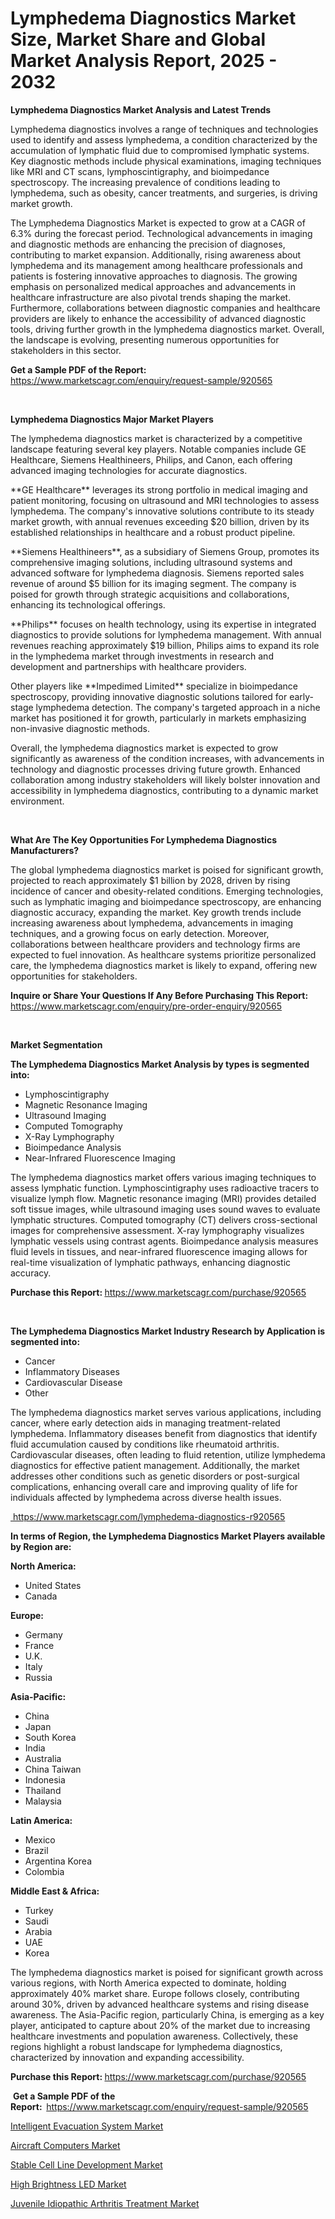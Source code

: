 <p><h1>Lymphedema Diagnostics Market Size, Market Share and Global Market Analysis Report, 2025 - 2032</h1></p><p><strong>Lymphedema Diagnostics Market Analysis and Latest Trends</strong></p>
<p><p>Lymphedema diagnostics involves a range of techniques and technologies used to identify and assess lymphedema, a condition characterized by the accumulation of lymphatic fluid due to compromised lymphatic systems. Key diagnostic methods include physical examinations, imaging techniques like MRI and CT scans, lymphoscintigraphy, and bioimpedance spectroscopy. The increasing prevalence of conditions leading to lymphedema, such as obesity, cancer treatments, and surgeries, is driving market growth. </p><p>The Lymphedema Diagnostics Market is expected to grow at a CAGR of 6.3% during the forecast period. Technological advancements in imaging and diagnostic methods are enhancing the precision of diagnoses, contributing to market expansion. Additionally, rising awareness about lymphedema and its management among healthcare professionals and patients is fostering innovative approaches to diagnosis. The growing emphasis on personalized medical approaches and advancements in healthcare infrastructure are also pivotal trends shaping the market. Furthermore, collaborations between diagnostic companies and healthcare providers are likely to enhance the accessibility of advanced diagnostic tools, driving further growth in the lymphedema diagnostics market. Overall, the landscape is evolving, presenting numerous opportunities for stakeholders in this sector.</p></p>
<p><strong>Get a Sample PDF of the Report:&nbsp;</strong> <a href="https://www.marketscagr.com/enquiry/request-sample/920565?utm_campaign=2194&utm_medium=2&utm_source=Github&utm_content=ia&utm_term=06032025&utm_id=lymphedema-diagnostics">https://www.marketscagr.com/enquiry/request-sample/920565</a></p>
<p>&nbsp;</p>
<p><strong>Lymphedema Diagnostics Major Market Players</strong></p>
<p><p>The lymphedema diagnostics market is characterized by a competitive landscape featuring several key players. Notable companies include GE Healthcare, Siemens Healthineers, Philips, and Canon, each offering advanced imaging technologies for accurate diagnostics. </p><p>**GE Healthcare** leverages its strong portfolio in medical imaging and patient monitoring, focusing on ultrasound and MRI technologies to assess lymphedema. The company's innovative solutions contribute to its steady market growth, with annual revenues exceeding $20 billion, driven by its established relationships in healthcare and a robust product pipeline.</p><p>**Siemens Healthineers**, as a subsidiary of Siemens Group, promotes its comprehensive imaging solutions, including ultrasound systems and advanced software for lymphedema diagnosis. Siemens reported sales revenue of around $5 billion for its imaging segment. The company is poised for growth through strategic acquisitions and collaborations, enhancing its technological offerings.</p><p>**Philips** focuses on health technology, using its expertise in integrated diagnostics to provide solutions for lymphedema management. With annual revenues reaching approximately $19 billion, Philips aims to expand its role in the lymphedema market through investments in research and development and partnerships with healthcare providers.</p><p>Other players like **Impedimed Limited** specialize in bioimpedance spectroscopy, providing innovative diagnostic solutions tailored for early-stage lymphedema detection. The company's targeted approach in a niche market has positioned it for growth, particularly in markets emphasizing non-invasive diagnostic methods.</p><p>Overall, the lymphedema diagnostics market is expected to grow significantly as awareness of the condition increases, with advancements in technology and diagnostic processes driving future growth. Enhanced collaboration among industry stakeholders will likely bolster innovation and accessibility in lymphedema diagnostics, contributing to a dynamic market environment.</p></p>
<p>&nbsp;</p>
<p><strong>What Are The Key Opportunities For Lymphedema Diagnostics Manufacturers?</strong></p>
<p><p>The global lymphedema diagnostics market is poised for significant growth, projected to reach approximately $1 billion by 2028, driven by rising incidence of cancer and obesity-related conditions. Emerging technologies, such as lymphatic imaging and bioimpedance spectroscopy, are enhancing diagnostic accuracy, expanding the market. Key growth trends include increasing awareness about lymphedema, advancements in imaging techniques, and a growing focus on early detection. Moreover, collaborations between healthcare providers and technology firms are expected to fuel innovation. As healthcare systems prioritize personalized care, the lymphedema diagnostics market is likely to expand, offering new opportunities for stakeholders.</p></p>
<p><strong>Inquire or Share Your Questions If Any Before Purchasing This Report:</strong> <a href="https://www.marketscagr.com/enquiry/pre-order-enquiry/920565?utm_campaign=2194&utm_medium=2&utm_source=Github&utm_content=ia&utm_term=06032025&utm_id=lymphedema-diagnostics">https://www.marketscagr.com/enquiry/pre-order-enquiry/920565</a></p>
<p>&nbsp;</p>
<p><strong>Market Segmentation</strong></p>
<p><strong>The Lymphedema Diagnostics Market Analysis by types is segmented into:</strong></p>
<p><ul><li>Lymphoscintigraphy</li><li>Magnetic Resonance Imaging</li><li>Ultrasound Imaging</li><li>Computed Tomography</li><li>X-Ray Lymphography</li><li>Bioimpedance Analysis</li><li>Near-Infrared Fluorescence Imaging</li></ul></p>
<p><p>The lymphedema diagnostics market offers various imaging techniques to assess lymphatic function. Lymphoscintigraphy uses radioactive tracers to visualize lymph flow. Magnetic resonance imaging (MRI) provides detailed soft tissue images, while ultrasound imaging uses sound waves to evaluate lymphatic structures. Computed tomography (CT) delivers cross-sectional images for comprehensive assessment. X-ray lymphography visualizes lymphatic vessels using contrast agents. Bioimpedance analysis measures fluid levels in tissues, and near-infrared fluorescence imaging allows for real-time visualization of lymphatic pathways, enhancing diagnostic accuracy.</p></p>
<p><strong>Purchase this Report:&nbsp;</strong><a href="https://www.marketscagr.com/purchase/920565?utm_campaign=2194&utm_medium=2&utm_source=Github&utm_content=ia&utm_term=06032025&utm_id=lymphedema-diagnostics">https://www.marketscagr.com/purchase/920565</a></p>
<p>&nbsp;</p>
<p><strong>The Lymphedema Diagnostics Market Industry Research by Application is segmented into:</strong></p>
<p><ul><li>Cancer</li><li>Inflammatory Diseases</li><li>Cardiovascular Disease</li><li>Other</li></ul></p>
<p><p>The lymphedema diagnostics market serves various applications, including cancer, where early detection aids in managing treatment-related lymphedema. Inflammatory diseases benefit from diagnostics that identify fluid accumulation caused by conditions like rheumatoid arthritis. Cardiovascular diseases, often leading to fluid retention, utilize lymphedema diagnostics for effective patient management. Additionally, the market addresses other conditions such as genetic disorders or post-surgical complications, enhancing overall care and improving quality of life for individuals affected by lymphedema across diverse health issues.</p></p>
<p><a href="https://www.marketscagr.com/lymphedema-diagnostics-r920565?utm_campaign=2194&utm_medium=2&utm_source=Github&utm_content=ia&utm_term=06032025&utm_id=lymphedema-diagnostics">&nbsp;https://www.marketscagr.com/lymphedema-diagnostics-r920565</a></p>
<p><strong>In terms of Region, the Lymphedema Diagnostics Market Players available by Region are:</strong></p>
<p>
    <p> <strong> North America: </strong>
        <ul>
            <li>United States</li>
            <li>Canada</li>
        </ul>
        </p> 
    <p> <strong> Europe: </strong>
        <ul>
            <li>Germany</li>
            <li>France</li>
            <li>U.K.</li>
            <li>Italy</li>
            <li>Russia</li>
        </ul>
        </p> 
    <p> <strong> Asia-Pacific: </strong>
        <ul>
            <li>China</li>
            <li>Japan</li>
            <li>South Korea</li>
            <li>India</li>
            <li>Australia</li>
            <li>China Taiwan</li>
            <li>Indonesia</li>
            <li>Thailand</li>
            <li>Malaysia</li>
        </ul>
        </p> 
    <p> <strong> Latin America: </strong>
        <ul>
            <li>Mexico</li>
            <li>Brazil</li>
            <li>Argentina Korea</li>
            <li>Colombia</li>
        </ul>
        </p> 
    <p> <strong> Middle East & Africa: </strong>
        <ul>
            <li>Turkey</li>
            <li>Saudi</li>
            <li>Arabia</li>
            <li>UAE</li>
            <li>Korea</li>
        </ul>
    </p>
    </p>
<p><p>The lymphedema diagnostics market is poised for significant growth across various regions, with North America expected to dominate, holding approximately 40% market share. Europe follows closely, contributing around 30%, driven by advanced healthcare systems and rising disease awareness. The Asia-Pacific region, particularly China, is emerging as a key player, anticipated to capture about 20% of the market due to increasing healthcare investments and population awareness. Collectively, these regions highlight a robust landscape for lymphedema diagnostics, characterized by innovation and expanding accessibility.</p></p>
<p><strong>Purchase this Report: </strong><a href="https://www.marketscagr.com/purchase/920565?utm_campaign=2194&utm_medium=2&utm_source=Github&utm_content=ia&utm_term=06032025&utm_id=lymphedema-diagnostics">https://www.marketscagr.com/purchase/920565</a></p>
<p>&nbsp;<strong>Get a Sample PDF of the Report:&nbsp;&nbsp;</strong><a href="https://www.marketscagr.com/enquiry/request-sample/920565?utm_campaign=2194&utm_medium=2&utm_source=Github&utm_content=ia&utm_term=06032025&utm_id=lymphedema-diagnostics">https://www.marketscagr.com/enquiry/request-sample/920565</a></p>
<p><strong></strong></p>
<p><p><a href="https://www.linkedin.com/pulse/emerging-technologies-reshaping-intelligent-evacuation-system-fi0tf?utm_campaign=2194&utm_medium=2&utm_source=Github&utm_content=ia&utm_term=06032025&utm_id=lymphedema-diagnostics">Intelligent Evacuation System Market</a></p><p><a href="https://www.linkedin.com/pulse/transforming-connectivity-exploring-aircraft-computers-markets-sr2wf?utm_campaign=2194&utm_medium=2&utm_source=Github&utm_content=ia&utm_term=06032025&utm_id=lymphedema-diagnostics">Aircraft Computers Market</a></p><p><a href="https://github.com/sokurgleyde/Market-Research-Report-List-1/blob/main/stable-cell-line-development-market.md?utm_campaign=2194&utm_medium=2&utm_source=Github&utm_content=ia&utm_term=06032025&utm_id=lymphedema-diagnostics">Stable Cell Line Development Market</a></p><p><a href="https://www.linkedin.com/pulse/high-brightness-led-market-report-product-type-end-use-afvof?utm_campaign=2194&utm_medium=2&utm_source=Github&utm_content=ia&utm_term=06032025&utm_id=lymphedema-diagnostics">High Brightness LED Market</a></p><p><a href="https://github.com/jemmysolin5k/Market-Research-Report-List-1/blob/main/juvenile-idiopathic-arthritis-treatment-market.md?utm_campaign=2194&utm_medium=2&utm_source=Github&utm_content=ia&utm_term=06032025&utm_id=lymphedema-diagnostics">Juvenile Idiopathic Arthritis Treatment Market</a></p></p>